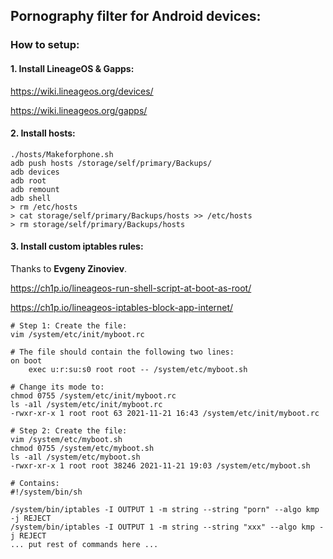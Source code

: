 ## Pornography filter for Android devices:

### How to setup:

#### 1. Install LineageOS & Gapps:
https://wiki.lineageos.org/devices/

https://wiki.lineageos.org/gapps/

#### 2. Install hosts:
```
./hosts/Makeforphone.sh
adb push hosts /storage/self/primary/Backups/
adb devices
adb root
adb remount
adb shell
> rm /etc/hosts
> cat storage/self/primary/Backups/hosts >> /etc/hosts
> rm storage/self/primary/Backups/hosts
```
#### 3. Install custom iptables rules:
Thanks to **Evgeny Zinoviev**.

https://ch1p.io/lineageos-run-shell-script-at-boot-as-root/

https://ch1p.io/lineageos-iptables-block-app-internet/

```
# Step 1: Create the file:
vim /system/etc/init/myboot.rc

# The file should contain the following two lines:
on boot
    exec u:r:su:s0 root root -- /system/etc/myboot.sh

# Change its mode to:
chmod 0755 /system/etc/init/myboot.rc
ls -a1l /system/etc/init/myboot.rc
-rwxr-xr-x 1 root root 63 2021-11-21 16:43 /system/etc/init/myboot.rc

# Step 2: Create the file:
vim /system/etc/myboot.sh
chmod 0755 /system/etc/myboot.sh
ls -a1l /system/etc/myboot.sh
-rwxr-xr-x 1 root root 38246 2021-11-21 19:03 /system/etc/myboot.sh

# Contains:
#!/system/bin/sh

/system/bin/iptables -I OUTPUT 1 -m string --string "porn" --algo kmp -j REJECT
/system/bin/iptables -I OUTPUT 1 -m string --string "xxx" --algo kmp -j REJECT
... put rest of commands here ...
```

